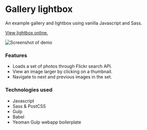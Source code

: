 # Gallery lightbox
An example gallery and lightbox using vanilla Javascript and Sass.

[View lightbox online.](http://static.trishang.com/sl/)

![Screenshot of demo](http://static.trishang.com/sl/screenshot-lightbox.jpg "Screenshot of lightbox demo")

### Features
- Loads a set of photos through Flickr search API.
- View an image larger by clicking on a thumbnail.
- Navigate to next and previous images in the set.

### Technologies used
- Javascript
- Sass & PostCSS
- Gulp
- Babel
- Yeoman Gulp webapp boilerplate
